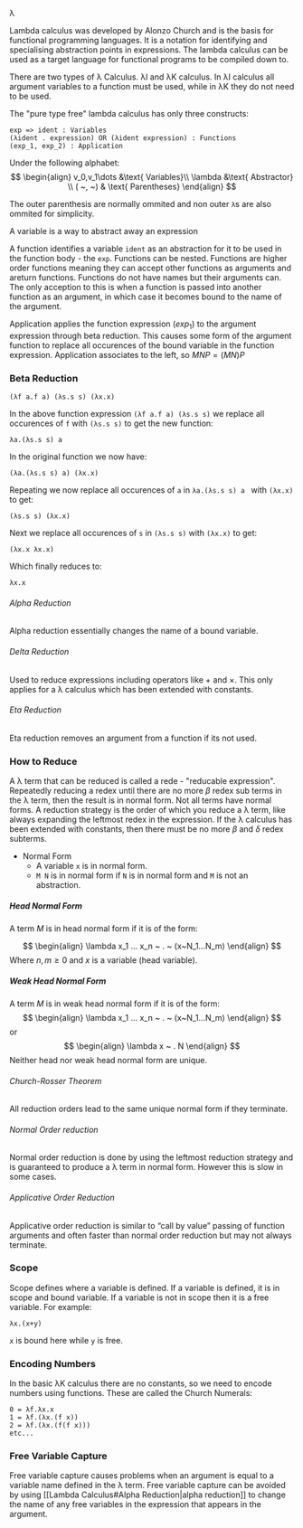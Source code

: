 λ

Lambda calculus was developed by Alonzo Church and is the basis for functional programming languages. It is a notation for identifying and specialising abstraction points in expressions. The lambda calculus can be used as a target language for functional programs to be compiled down to.

There are two types of λ Calculus. λI and λK calculus. In λI calculus all argument variables to a function must be used, while in λK they do not need to be used.

The "pure type free" lambda calculus has only three constructs:

```
exp => ident : Variables
(λident . expression) OR (λident expression) : Functions
(exp_1, exp_2) : Application
```

Under the following alphabet:
$$
\begin{align}
v_0,v_1\dots &\text{ Variables}\\
\lambda &\text{ Abstractor} \\
( ~, ~) & \text{ Parentheses}
\end{align}
$$

The outer parenthesis are normally ommited and non outer `λ`s are also ommited for simplicity.

A variable is a way to abstract away an expression

A function identifies a variable `ident` as an abstraction for it to be used in the function body - the `exp`. Functions can be nested. Functions are higher order functions meaning they can accept other functions as arguments and areturn functions. Functions do not have names but their arguments can. The only acception to this is when a function is passed into another function as an argument, in which case it becomes bound to the name of the argument.

Application applies the function expression ($exp_1$) to the argument expression through beta reduction. This causes some form of the argument function to replace all occurences of the bound variable in the function expression. Application associates to the left, so $M N P = (M N) P$

### Beta Reduction

`(λf a.f a) (λs.s s) (λx.x)`

In the above function expression `(λf a.f a) (λs.s s)` we replace all occurences of `f` with `(λs.s s)` to get the new function:

`λa.(λs.s s) a `

In the original function we now have:

`(λa.(λs.s s) a) (λx.x)`

Repeating we now replace all occurences of `a` in `λa.(λs.s s) a ` with `(λx.x)` to get:

`(λs.s s) (λx.x)`

Next we replace all occurences of `s` in `(λs.s s)` with `(λx.x)` to get:

`(λx.x λx.x)`

Which finally reduces to:

`λx.x`

###### Alpha Reduction 
Alpha reduction essentially changes the name of a bound variable.

###### Delta Reduction
Used to reduce expressions including operators like + and $\times$. This only applies for a λ calculus which has been extended with constants. 

###### Eta Reduction
Eta reduction removes an argument from a function if its not used.

### How to Reduce

A λ term that can be reduced is called a rede - "reducable expression". Repeatedly reducing a redex until there are no more $\beta$ redex sub terms in the λ term, then the result is in normal form. Not all terms have normal forms. A reduction strategy is the order of which you reduce a λ term, like always expanding the leftmost redex in the expression. If the λ calculus has been extended with constants, then there must be no more $\beta$ and $\delta$ redex subterms.
* Normal Form
	* A variable `x` is in normal form.
	* `M N` is in normal form if `N` is in normal form and `M` is not an abstraction. 

##### Head Normal Form

A term $M$ is in head normal form if it is of the form:

$$
\begin{align}
\lambda x_1 ... x_n ~ . ~ (x~N_1...N_m)
\end{align}
$$
Where $n,m \geq 0$ and $x$ is a variable (head variable).

##### Weak Head Normal Form

A term $M$ is in weak head normal form if it is of the form:
$$
\begin{align}
\lambda x_1 ... x_n ~ . ~ (x~N_1...N_m)
\end{align}
$$
or
$$
\begin{align}
\lambda x ~ . N
\end{align}
$$
Neither head nor weak head normal form are unique. 


###### Church-Rosser Theorem
All reduction orders lead to the same unique normal form if they terminate.

###### Normal Order reduction

Normal order reduction is done by using the leftmost reduction strategy and is guaranteed to produce a λ term in normal form. However this is slow in some cases.

###### Applicative Order Reduction
Applicative order reduction is similar to “call by value” passing of function arguments and often faster than normal order reduction but may not always terminate.


### Scope
Scope defines where a variable is defined. If a variable is defined, it is in scope and bound variable. If a variable is not in scope then it is a free variable. For example:
```
λx.(x+y) 
```

`x` is bound here while `y` is free.

### Encoding Numbers

In the basic λK calculus there are no constants, so we need to encode numbers using functions. These are called the Church Numerals:

```
0 = λf.λx.x
1 = λf.(λx.(f x))
2 = λf.(λx.(f(f x)))
etc...
```

### Free Variable Capture

Free variable capture causes problems when an argument is equal to a variable name defined in the λ term. Free variable capture can be avoided by using [[Lambda Calculus#Alpha Reduction|alpha reduction]] to change the name of any free variables in the expression that appears in the argument.